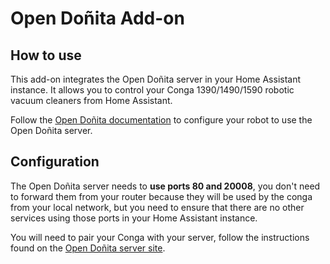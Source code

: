# Open Doñita Add-on

## How to use

This add-on integrates the Open Doñita server in your Home Assistant instance. It allows you to control your Conga 1390/1490/1590 robotic vacuum cleaners from Home Assistant.

Follow the [Open Doñita documentation](https://gitlab.com/rastersoft/opendonita/-/blob/master/README.md#connecting-the-robot-to-the-new-server) to configure your robot to use the Open Doñita server.

## Configuration

The Open Doñita server needs to **use ports 80 and 20008**, you don't need to forward them from your router because they will be used by the conga from your local network, but you need to ensure that there are no other services using those ports in your Home Assistant instance.

You will need to pair your Conga with your server, follow the instructions 
found on the [Open Doñita server site](https://gitlab.com/rastersoft/opendonita).